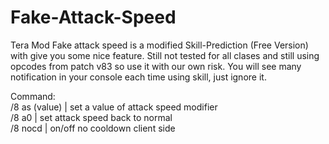 # Fake-Attack-Speed
Tera Mod
Fake attack speed is a modified Skill-Prediction (Free Version) with give you some nice feature.
Still not tested for all clases and still using opcodes from patch v83 so use it with our own risk.
You will see many notification in your console each time using skill, just ignore it.

Command:<br>
/8 as (value)  | set a value of attack speed modifier<br/>
/8 a0          | set attack speed back to normal<br/>
/8 nocd        | on/off no cooldown client side<br/>
